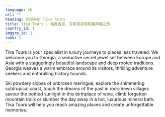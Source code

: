 ```yaml
---
language: zh
url: ""
heading: 欢迎来到 Tika Tours
title: Tika Tours | 格鲁吉亚，亚美尼亚和阿塞拜疆之旅
country_id: 1
imggrp_id: 1
rank: 1
---
```

<div class="row content-row"><!-- 2225 (0)-->

</div>

<div class="row content-row"><!-- 2226 (4)-->
<div class="col-xs-12 col-sm-6 col-md-6"><!-- 3036 -->

Tika Tours is your specialist in luxury journeys to places less traveled. We welcome
you to Georgia, a seductive secret jewel set between Europe and Asia with a staggeringly
beautiful landscape and deep rooted traditions. Georgia weaves a warm embrace around
its visitors, thrilling adventure seekers and enthralling history hounds.

</div>

<div class="col-xs-12 col-sm-6 col-md-6"><!-- 3037 -->

Ski powdery slopes of unbroken meringue, explore the shimmering subtropical coast,
touch the dreams of the past in rock\-hewn villages savour the bottled sunlight
in this birthplace of wine, climb forgotten mountain trails or slumber the day away
in a hot, luxurious mineral bath. Tika Tours will help you reach amazing places
and create unforgettable memories.

</div>

</div>
